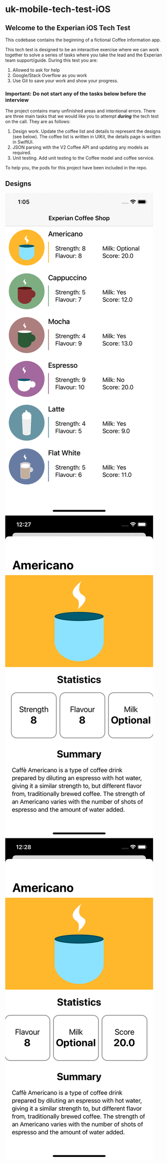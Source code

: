 # uk-mobile-tech-test-iOS

## Welcome to the Experian iOS Tech Test

This codebase contains the beginning of a fictional Coffee information app.

This tech test is designed to be an interactive exercise where we can work together to solve a series of tasks where you take the lead and the Experian team support/guide. During this test you are:

1. Allowed to ask for help
2. Google/Stack Overflow as you work
3. Use Git to save your work and show your progress.

### Important: Do not start any of the tasks below before the interview

The project contains many unfinished areas and intentional errors. There are three main tasks that we would like you to attempt **_during_** the tech test on the call. They are as follows:

1. Design work. Update the coffee list and details to represent the designs (see below). The coffee list is written in UIKit, the details page is written in SwiftUI.
2. JSON parsing with the V2 Coffee API and updating any models as required. 
3. Unit testing. Add unit testing to the Coffee model and coffee service.

To help you, the pods for this project have been included in the repo.

## Designs
![Coffee List](./Designs/coffee-list.png)
![Details 1](./Designs/coffee-details-1.png)
![Details 2](./Designs/coffee-details-2.png)


